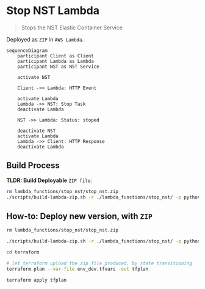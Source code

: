 # Stop NST Lambda

> Stops the NST Elastic Container Service

Deployed as `ZIP` in `AWS Lambda`.

```mermaid
sequenceDiagram
    participant Client as Client
    participant Lambda as Lambda
    participant NST as NST Service

    activate NST

    Client ->> Lambda: HTTP Event

    activate Lambda
    Lambda ->> NST: Stop Task
    deactivate Lambda

    NST ->> Lambda: Status: stoped

    deactivate NST
    activate Lambda
    Lambda ->> Client: HTTP Response
    deactivate Lambda
```

## Build Process

**TLDR: Build Deployable** `ZIP file`:
```sh
rm lambda_functions/stop_nst/stop_nst.zip
./scripts/build-lambda-zip.sh -r ./lambda_functions/stop_nst/ -p python3.11 -h stop_nst.py
```

## How-to: Deploy new version, with `ZIP`
```sh
rm lambda_functions/stop_nst/stop_nst.zip

./scripts/build-lambda-zip.sh -r ./lambda_functions/stop_nst/ -p python3.11 -h stop_nst.py

cd terraform

# let terraform upload the zip file produced, by state transitioning
terraform plan --var-file env_dev.tfvars -out tfplan

terraform apply tfplan
```

